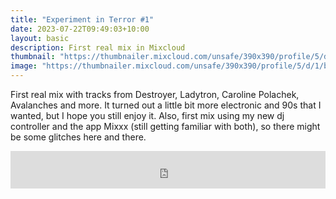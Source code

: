 ```yaml
---
title: "Experiment in Terror #1"
date: 2023-07-22T09:49:03+10:00
layout: basic
description: First real mix in Mixcloud
thumbnail: "https://thumbnailer.mixcloud.com/unsafe/390x390/profile/5/d/1/b/3da1-b70c-4502-b3d1-345313f0fc54"
image: "https://thumbnailer.mixcloud.com/unsafe/390x390/profile/5/d/1/b/3da1-b70c-4502-b3d1-345313f0fc54"
---
```


First real mix with tracks from Destroyer, Ladytron, Caroline Polachek, Avalanches and more. It turned out a little bit more electronic and 90s that I wanted, but I hope you still enjoy it. Also, first mix using my new dj controller and the app Mixxx (still getting familiar with both), so there might be some glitches here and there.

<iframe width="100%" height="60" src="https://www.mixcloud.com/widget/iframe/?hide_cover=1&mini=1&light=1&feed=%2Ftxarly_spins%2Fexperiment-in-terror-ep-01%2F" frameborder="0" ></iframe>